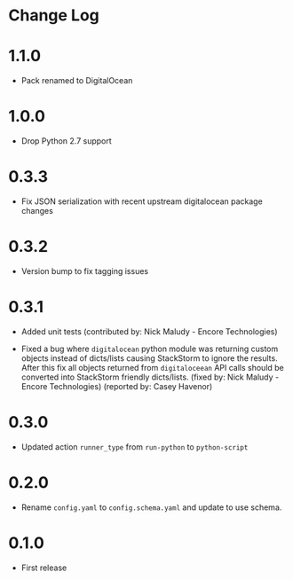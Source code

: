 # Change Log

# 1.1.0

* Pack renamed to DigitalOcean

# 1.0.0

* Drop Python 2.7 support

# 0.3.3

- Fix JSON serialization with recent upstream digitalocean package changes

# 0.3.2

- Version bump to fix tagging issues

# 0.3.1

- Added unit tests
  (contributed by: Nick Maludy - Encore Technologies)

- Fixed a bug where `digitalocean` python module was returning custom objects instead
  of dicts/lists causing StackStorm to ignore the results. After this fix all
  objects returned from `digitaloceean` API calls should be converted into StackStorm
  friendly dicts/lists.
  (fixed by: Nick Maludy - Encore Technologies)
  (reported by: Casey Havenor)

# 0.3.0

- Updated action `runner_type` from `run-python` to `python-script`

# 0.2.0

- Rename `config.yaml` to `config.schema.yaml` and update to use schema.

# 0.1.0

- First release
